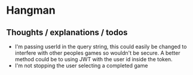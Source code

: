 # Hangman

## Thoughts / explanations / todos

* I'm passing userId in the query string, this could easily be changed to interfere with other peoples games so wouldn't be secure. A better method could be to using JWT with the user id inside the token.
* I'm not stopping the user selecting a completed game